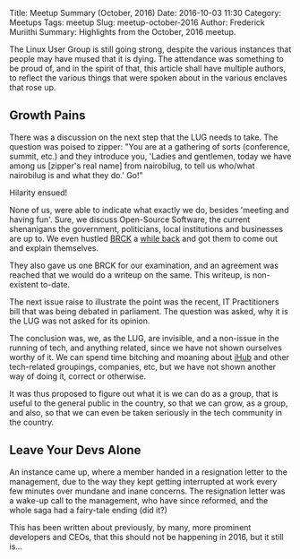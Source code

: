 Title: Meetup Summary (October, 2016)
Date: 2016-10-03 11:30
Category: Meetups
Tags: meetup
Slug: meetup-october-2016
Author: Frederick Muriithi
Summary: Highlights from the October, 2016 meetup.

The Linux User Group is still going strong, despite the various instances that people may have mused that it is dying. The attendance was something to be proud of, and in the spirit of that, this article shall have multiple authors, to reflect the various things that were spoken about in the various enclaves that rose up.

## Growth Pains

There was a discussion on the next step that the LUG needs to take. The question was poised to zipper: "You are at a gathering of sorts (conference, summit, etc.) and they introduce you, 'Ladies and gentlemen, today we have among us [zipper's real name] from nairobilug, to tell us who/what nairobilug is and what they do.' Go!"

Hilarity ensued!

None of us, were able to indicate what exactly we do, besides 'meeting and having fun'. Sure, we discuss Open-Source Software, the current shenanigans the government, politicians, local institutions and businesses are up to. We even hustled [BRCK](https://www.brck.com/) a [while back](https://nairobi.lug.or.ke/2015/05/brck-violating-gpl.html) and got them to come out and explain themselves.

They also gave us one BRCK for our examination, and an agreement was reached that we would do a writeup on the same. This writeup, is non-existent to-date.

The next issue raise to illustrate the point was the recent, IT Practitioners bill that was being debated in parliament. The question was asked, why it is the LUG was not asked for its opinion.

The conclusion was, we, as the LUG, are invisible, and a non-issue in the running of tech, and anything related, since we have not shown ourselves worthy of it. We can spend time bitching and moaning about [iHub](http://ihub.co.ke/) and other tech-related groupings, companies, etc, but we have not shown another way of doing it, correct or otherwise.

It was thus proposed to figure out what it is we can do as a group, that is useful to the general public in the country, so that we can grow, as a group, and also, so that we can even be taken seriously in the tech community in the country.

## Leave Your Devs Alone

An instance came up, where a member handed in a resignation letter to the management, due to the way they kept getting interrupted at work every few minutes over mundane and inane concerns. The resignation letter was a wake-up call to the management, who have since reformed, and the whole saga had a fairy-tale ending (did it?)

This has been written about previously, by many, more prominent developers and CEOs, that this should not be happening in 2016, but it still is...
